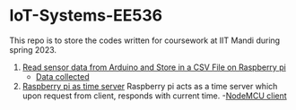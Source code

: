 # IoT-Systems-EE536
This repo is to store the codes written for coursework at IIT Mandi during spring 2023.

1. [Read sensor data from Arduino and Store in a CSV File on Raspberry pi](lab3task2.py)
	- [Data collected](data.csv)
2. [Raspberry pi as time server](time-server.py)
	Raspberry pi acts as a time server which upon request from client, responds with current time.
	-[NodeMCU client](./time-client-nodemcu/time-client-nodemcu.ino)

